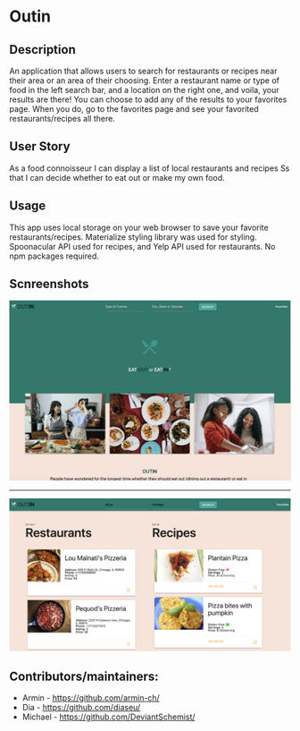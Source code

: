 # Outin

## Description
An application that allows users to search for restaurants or recipes near their area or an area of their choosing. Enter a restaurant name or type of food in the left search bar, and a location on the right one, and voila, your results are there! You can choose to add any of the results to your favorites page. When you do, go to the favorites page and see your favorited restaurants/recipes all there.


## User Story
As a food connoisseur
I can display a list of local restaurants and recipes
Ss that I can decide whether to eat out or make my own food.

## Usage
This app uses local storage on your web browser to save your favorite restaurants/recipes. Materialize styling library was used for styling. Spoonacular API used for recipes, and Yelp API used for restaurants. No npm packages required. 

## Scnreenshots
![screenshot1](./Assets/screenshot1.png)


-------------------------------------------------------------------------------------------------------------------------------------------------------------------



![screenshot2](./Assets/screenshot2.png)

## Contributors/maintainers:
 * Armin - https://github.com/armin-ch/
 * Dia - https://github.com/diaseu/
 * Michael - https://github.com/DeviantSchemist/

